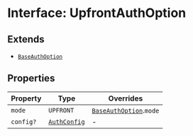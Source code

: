 # Interface: UpfrontAuthOption

## Extends

- [`BaseAuthOption`](base-auth-option.md)

## Properties

| Property | Type | Overrides |
| ------ | ------ | ------ |
| `mode` | `UPFRONT` | [`BaseAuthOption`](base-auth-option.md).`mode` |
| `config?` | [`AuthConfig`](auth-config.md) | - |
